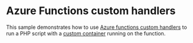 # Azure Functions custom handlers
This sample demonstrates how to use [Azure functions custom handlers](https://docs.microsoft.com/en-us/azure/azure-functions/functions-custom-handlers) to run a PHP script with a [custom container](https://docs.microsoft.com/en-us/azure/azure-functions/functions-create-function-linux-custom-image?tabs=in-process%2Cbash%2Cazure-cli&pivots=programming-language-other) running on the function.
